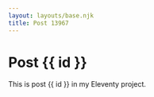```yaml
---
layout: layouts/base.njk
title: Post 13967
---
```


# Post {{ id }}

This is post {{ id }} in my Eleventy project.
